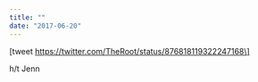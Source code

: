 ```yaml
---
title: ""
date: "2017-06-20"
---
```


\[tweet https://twitter.com/TheRoot/status/876818119322247168\]

h/t Jenn
